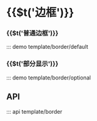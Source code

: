 # {{$t(\'边框\')}}

### {{$t(\'普通边框\')}}

::: demo template/border/default

### {{$t(\'部分显示\')}}

::: demo template/border/optional

## API

::: api template/border
